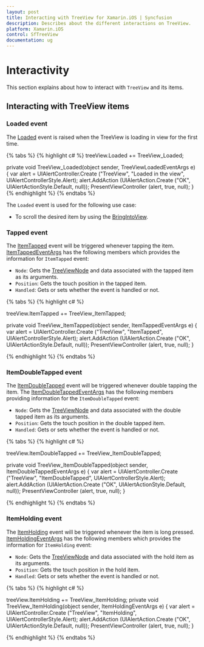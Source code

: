 ```yaml
---
layout: post
title: Interacting with TreeView for Xamarin.iOS | Syncfusion
description: Describes about the different interactions on TreeView.
platform: Xamarin.iOS
control: SfTreeView
documentation: ug
---
```


# Interactivity

 This section explains about how to interact with `TreeView` and its items.

## Interacting with TreeView items

### Loaded event

The [Loaded](https://help.syncfusion.com/cr/xamarin-ios/Syncfusion.iOS.TreeView.SfTreeView.html) event is raised when the TreeView is loading in view for the first time.

{% tabs %}
{% highlight c# %}
treeView.Loaded += TreeView_Loaded;

private void TreeView_Loaded(object sender, TreeViewLoadedEventArgs e)
{
	var alert = UIAlertController.Create ("TreeView", "Loaded in the view", UIAlertControllerStyle.Alert);
	alert.AddAction (UIAlertAction.Create ("OK", UIAlertActionStyle.Default, null));
	PresentViewController (alert, true, null);
}
{% endhighlight %}
{% endtabs %}

The `Loaded` event is used for the following use case:

* To scroll the desired item by using the [BringIntoView](https://help.syncfusion.com/cr/xamarin-ios/Syncfusion.iOS.TreeView.SfTreeView.html).

### Tapped event

The [ItemTapped](https://help.syncfusion.com/cr/xamarin-ios/Syncfusion.iOS.TreeView.SfTreeView.html) event will be triggered whenever tapping the item.  [ItemTappedEventArgs](https://help.syncfusion.com/cr/xamarin-ios/Syncfusion.iOS.TreeView.ItemTappedEventArgs.html) has the following members which provides the information for `ItemTapped` event:

 * `Node`: Gets the [TreeViewNode](https://help.syncfusion.com/cr/xamarin-ios/Syncfusion.TreeView.Engine.TreeViewNode.html) and data associated with the tapped item as its arguments.
 * `Position`: Gets the touch position in the tapped item.
 * `Handled`: Gets or sets whether the event is handled or not.

{% tabs %}
{% highlight c# %}

treeView.ItemTapped += TreeView_ItemTapped;

private void TreeView_ItemTapped(object sender, ItemTappedEventArgs e)
{
	var alert = UIAlertController.Create ("TreeView", "ItemTapped", UIAlertControllerStyle.Alert);
	alert.AddAction (UIAlertAction.Create ("OK", UIAlertActionStyle.Default, null));
	PresentViewController (alert, true, null);
}

{% endhighlight %}
{% endtabs %}

### ItemDoubleTapped event

The [ItemDoubleTapped](https://help.syncfusion.com/cr/xamarin-ios/Syncfusion.iOS.TreeView.SfTreeView.html) event will be triggered whenever double tapping the item. The [ItemDoubleTappedEventArgs](https://help.syncfusion.com/cr/xamarin-ios/Syncfusion.iOS.TreeView.ItemDoubleTappedEventArgs.html) has the following members providing information for the `ItemDoubleTapped` event:

 * `Node`: Gets the [TreeViewNode](https://help.syncfusion.com/cr/xamarin-ios/Syncfusion.TreeView.Engine.TreeViewNode.html) and data associated with the double tapped item as its arguments.
 * `Position`: Gets the touch position in the double tapped item.
 * `Handled`: Gets or sets whether the event is handled or not.

{% tabs %}
{% highlight c# %}

treeView.ItemDoubleTapped += TreeView_ItemDoubleTapped;

private void TreeView_ItemDoubleTapped(object sender, ItemDoubleTappedEventArgs e)
{
	var alert = UIAlertController.Create ("TreeView", "ItemDoubleTapped", UIAlertControllerStyle.Alert);
	alert.AddAction (UIAlertAction.Create ("OK", UIAlertActionStyle.Default, null));
	PresentViewController (alert, true, null);
}

{% endhighlight %}
{% endtabs %}

### ItemHolding event

The [ItemHolding](https://help.syncfusion.com/cr/xamarin-ios/Syncfusion.iOS.TreeView.SfTreeView.html) event will be triggered whenever the item is long pressed.
 [ItemHoldingEventArgs](https://help.syncfusion.com/cr/xamarin-ios/Syncfusion.iOS.TreeView.ItemHoldingEventArgs.html) has the following members which provides the information for `ItemHolding` event:

 * `Node`: Gets the [TreeViewNode](https://help.syncfusion.com/cr/xamarin-ios/Syncfusion.TreeView.Engine.TreeViewNode.html) and data associated with the hold item as its arguments.
 * `Position`: Gets the touch position in the hold item.
 * `Handled`: Gets or sets whether the event is handled or not.

{% tabs %}
{% highlight c# %}

treeView.ItemHolding += TreeView_ItemHolding;
private void TreeView_ItemHolding(object sender, ItemHoldingEventArgs e)
{
	var alert = UIAlertController.Create ("TreeView", "ItemHolding", UIAlertControllerStyle.Alert);
	alert.AddAction (UIAlertAction.Create ("OK", UIAlertActionStyle.Default, null));
	PresentViewController (alert, true, null);
}

{% endhighlight %}
{% endtabs %}
